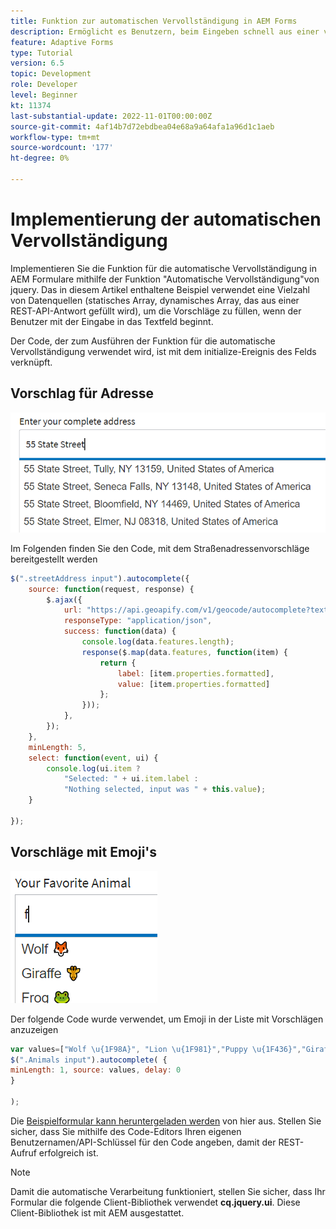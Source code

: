 ```yaml
---
title: Funktion zur automatischen Vervollständigung in AEM Forms
description: Ermöglicht es Benutzern, beim Eingeben schnell aus einer vorausgefüllten Liste von Werten zu suchen und diese auszuwählen, indem sie Such- und Filterfunktionen nutzen.
feature: Adaptive Forms
type: Tutorial
version: 6.5
topic: Development
role: Developer
level: Beginner
kt: 11374
last-substantial-update: 2022-11-01T00:00:00Z
source-git-commit: 4af14b7d72ebdbea04e68a9a64afa1a96d1c1aeb
workflow-type: tm+mt
source-wordcount: '177'
ht-degree: 0%

---
```


# Implementierung der automatischen Vervollständigung

Implementieren Sie die Funktion für die automatische Vervollständigung in AEM Formulare mithilfe der Funktion &quot;Automatische Vervollständigung&quot;von jquery.
Das in diesem Artikel enthaltene Beispiel verwendet eine Vielzahl von Datenquellen (statisches Array, dynamisches Array, das aus einer REST-API-Antwort gefüllt wird), um die Vorschläge zu füllen, wenn der Benutzer mit der Eingabe in das Textfeld beginnt.

Der Code, der zum Ausführen der Funktion für die automatische Vervollständigung verwendet wird, ist mit dem initialize-Ereignis des Felds verknüpft.

## Vorschlag für Adresse

![country-recommendations](assets/auto-complete2.png)



Im Folgenden finden Sie den Code, mit dem Straßenadressenvorschläge bereitgestellt werden

```javascript
$(".streetAddress input").autocomplete({
    source: function(request, response) {
        $.ajax({
            url: "https://api.geoapify.com/v1/geocode/autocomplete?text=" + request.term + "&apiKey=Your API Key", //please get your own API key with geoapify.com
            responseType: "application/json",
            success: function(data) {
                console.log(data.features.length);
                response($.map(data.features, function(item) {
                    return {
                        label: [item.properties.formatted],
                        value: [item.properties.formatted]
                    };
                }));
            },
        });
    },
    minLength: 5,
    select: function(event, ui) {
        console.log(ui.item ?
            "Selected: " + ui.item.label :
            "Nothing selected, input was " + this.value);
    }

});
```





## Vorschläge mit Emoji&#39;s

![country-recommendations](assets/auto-complete3.png)

Der folgende Code wurde verwendet, um Emoji in der Liste mit Vorschlägen anzuzeigen

```javascript
var values=["Wolf \u{1F98A}", "Lion \u{1F981}","Puppy \u{1F436}","Giraffe \u{1F992}","Frog \u{1F438}"];
$(".Animals input").autocomplete( {
minLength: 1, source: values, delay: 0
}

);
```

Die [Beispielformular kann heruntergeladen werden](assets/auto-complete-form.zip) von hier aus. Stellen Sie sicher, dass Sie mithilfe des Code-Editors Ihren eigenen Benutzernamen/API-Schlüssel für den Code angeben, damit der REST-Aufruf erfolgreich ist.

>[!NOTE]
>
> Damit die automatische Verarbeitung funktioniert, stellen Sie sicher, dass Ihr Formular die folgende Client-Bibliothek verwendet **cq.jquery.ui**. Diese Client-Bibliothek ist mit AEM ausgestattet.
